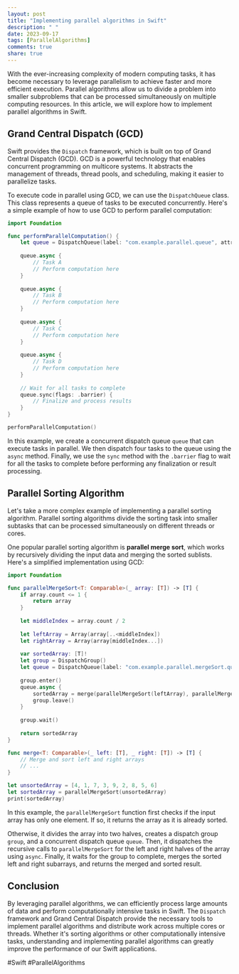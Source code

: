 ```yaml
---
layout: post
title: "Implementing parallel algorithms in Swift"
description: " "
date: 2023-09-17
tags: [ParallelAlgorithms]
comments: true
share: true
---
```


With the ever-increasing complexity of modern computing tasks, it has become necessary to leverage parallelism to achieve faster and more efficient execution. Parallel algorithms allow us to divide a problem into smaller subproblems that can be processed simultaneously on multiple computing resources. In this article, we will explore how to implement parallel algorithms in Swift.

## Grand Central Dispatch (GCD)

Swift provides the `Dispatch` framework, which is built on top of Grand Central Dispatch (GCD). GCD is a powerful technology that enables concurrent programming on multicore systems. It abstracts the management of threads, thread pools, and scheduling, making it easier to parallelize tasks.

To execute code in parallel using GCD, we can use the `DispatchQueue` class. This class represents a queue of tasks to be executed concurrently. Here's a simple example of how to use GCD to perform parallel computation:

```swift
import Foundation

func performParallelComputation() {
    let queue = DispatchQueue(label: "com.example.parallel.queue", attributes: .concurrent)
    
    queue.async {
        // Task A
        // Perform computation here
    }
    
    queue.async {
        // Task B
        // Perform computation here
    }
    
    queue.async {
        // Task C
        // Perform computation here
    }
    
    queue.async {
        // Task D
        // Perform computation here
    }
    
    // Wait for all tasks to complete
    queue.sync(flags: .barrier) {
        // Finalize and process results
    }
}

performParallelComputation()
```

In this example, we create a concurrent dispatch queue `queue` that can execute tasks in parallel. We then dispatch four tasks to the queue using the `async` method. Finally, we use the `sync` method with the `.barrier` flag to wait for all the tasks to complete before performing any finalization or result processing.

## Parallel Sorting Algorithm

Let's take a more complex example of implementing a parallel sorting algorithm. Parallel sorting algorithms divide the sorting task into smaller subtasks that can be processed simultaneously on different threads or cores.

One popular parallel sorting algorithm is **parallel merge sort**, which works by recursively dividing the input data and merging the sorted sublists. Here's a simplified implementation using GCD:

```swift
import Foundation

func parallelMergeSort<T: Comparable>(_ array: [T]) -> [T] {
    if array.count <= 1 {
        return array
    }
    
    let middleIndex = array.count / 2
    
    let leftArray = Array(array[..<middleIndex])
    let rightArray = Array(array[middleIndex...])
    
    var sortedArray: [T]!
    let group = DispatchGroup()
    let queue = DispatchQueue(label: "com.example.parallel.mergeSort.queue")
    
    group.enter()
    queue.async {
        sortedArray = merge(parallelMergeSort(leftArray), parallelMergeSort(rightArray))
        group.leave()
    }
    
    group.wait()
    
    return sortedArray
}

func merge<T: Comparable>(_ left: [T], _ right: [T]) -> [T] {
    // Merge and sort left and right arrays
    // ...
}

let unsortedArray = [4, 1, 7, 3, 9, 2, 8, 5, 6]
let sortedArray = parallelMergeSort(unsortedArray)
print(sortedArray)
```

In this example, the `parallelMergeSort` function first checks if the input array has only one element. If so, it returns the array as it is already sorted.

Otherwise, it divides the array into two halves, creates a dispatch group `group`, and a concurrent dispatch queue `queue`. Then, it dispatches the recursive calls to `parallelMergeSort` for the left and right halves of the array using `async`. Finally, it waits for the group to complete, merges the sorted left and right subarrays, and returns the merged and sorted result.

## Conclusion

By leveraging parallel algorithms, we can efficiently process large amounts of data and perform computationally intensive tasks in Swift. The `Dispatch` framework and Grand Central Dispatch provide the necessary tools to implement parallel algorithms and distribute work across multiple cores or threads. Whether it's sorting algorithms or other computationally intensive tasks, understanding and implementing parallel algorithms can greatly improve the performance of our Swift applications.

#Swift #ParallelAlgorithms